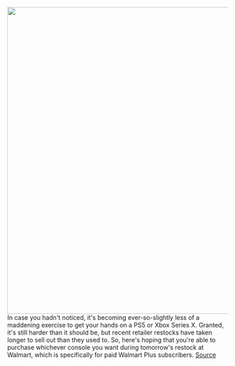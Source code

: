 <img src='https://cdn.vox-cdn.com/thumbor/STIMehjVlXSWCxYSssGvpXFS8Z0=/0x0:2040x1360/1200x800/filters:focal(857x517:1183x843)/cdn.vox-cdn.com/uploads/chorus_image/image/70379558/acastro_210511_1777_psRestock_0004.0.jpg' width='700px' /><br/>
In case you hadn't noticed, it's becoming ever-so-slightly less of a maddening exercise to get your hands on a PS5 or Xbox Series X. Granted, it's still harder than it should be, but recent retailer restocks have taken longer to sell out than they used to. So, here's hoping that you're able to purchase whichever console you want during tomorrow's restock at Walmart, which is specifically for paid Walmart Plus subscribers.
<a href='https://www.theverge.com/2022/1/12/22879881/ps5-xbox-series-x-digital-disc-console-restock-walmart-plus-early-access-subscriber'> Source <a/>